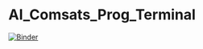 # AI_Comsats_Prog_Terminal

[![Binder](https://mybinder.org/badge_logo.svg)](https://mybinder.org/v2/gh/waleedbutt98/CUI.git/HEAD)
